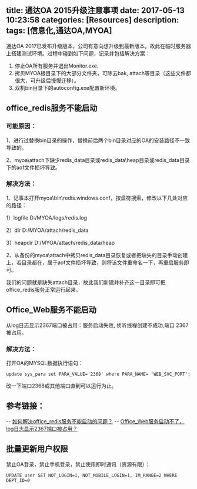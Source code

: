 title: 通达OA 2015升级注意事项
date: 2017-05-13 10:23:58
categories: [Resources]
description:
tags: [信息化,通达OA,MYOA]
---

通达OA 2017已发布升级版本，公司有意向想升级到最新版本。故此在临时服务器上搭建测试环境。过程中碰到如下问题，记录并包括解决方案：

1. 停止OA所有服务并退出Monitor.exe.
2. 拷贝MYOA根目录下的大部分文件夹，可除去bak, attach等目录（这些文件都很大，可升级后慢慢迁移）。
3. 双机bin目录下的autoconfig.exe配置新环境。

## office_redis服务不能启动

### 可能原因：

1、进行过替换bin目录的操作，替换前后两个bin目录对应的OA的安装路径不一致导致的。

2、myoa\attach下缺少redis_data目录或redis_data\heap目录或redis_data目录下的aof文件损坏导致。

### 解决方法：

1、记事本打开myoa\bin\redis.windows.conf，按盘符搜索，修改以下几处对应的路径：

1）logfile D:/MYOA/logs/redis.log

2）dir D:/MYOA/attach/redis_data

3）heapdir D:/MYOA/attach/redis_data/heap

2、从备份的myoa\attach中拷贝redis_data目录恢复或者把缺失的目录手动创建上，若目录都在，属于aof文件损坏导致，则将该文件重命名一下，再重启服务即可。

我们的问题就是缺失attach目录，故此我们新建并补齐这一目录即可把office_redis服务正常运行起来。

## Office_Web服务不能启动

从log日志显示2367端口被占用：服务启动失败, 侦听线程创建不成功,端口 2367 被占用。

### 解决方法：

打开OA的MYSQL数据执行语句：

    update sys_para set PARA_VALUE='2368' where PARA_NAME= 'WEB_SVC_PORT';

改一下端口2368或其他端口直到可以运行为止。

## 参考链接：

-- [如何解决office_redis服务不能启动的问题？](http://support.tongda2000.com/kb11019070/)
-- [Office_Web服务启动不了，log日志显示2367端口被占用？](http://club.tongda2000.com/forum.php?mod=viewthread&tid=26282)

## 批量更新用户权限

禁止OA登录，禁止手机登录，禁止使用即时通讯（资源有限）：

    UPDATE user SET NOT_LOGIN=1, NOT_MOBILE_LOGIN=1, IM_RANGE=2 WHERE DEPT_ID=0
